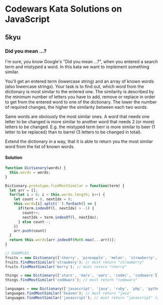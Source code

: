 # Codewars Kata Solutions on JavaScript

## 5kyu

### Did you mean ...?

I'm sure, you know Google's "Did you mean ...?", when you entered a search term and mistyped a word. In this kata we want to implement something similar.

You'll get an entered term (lowercase string) and an array of known words (also lowercase strings). Your task is to find out, which word from the dictionary is most similar to the entered one. The similarity is described by the minimum number of letters you have to add, remove or replace in order to get from the entered word to one of the dictionary. The lower the number of required changes, the higher the similarity between each two words.

Same words are obviously the most similar ones. A word that needs one letter to be changed is more similar to another word that needs 2 (or more) letters to be changed. E.g. the mistyped term berr is more similar to beer (1 letter to be replaced) than to barrel (3 letters to be changed in total).

Extend the dictionary in a way, that it is able to return you the most similar word from the list of known words.

#### Solution

```js
function Dictionary(words) {
  this.words = words;
}

Dictionary.prototype.findMostSimilar = function(term) {
  let arr = [];
  for(let i = 0; i < this.words.length; i++) {
    let count = 0, nextIdx = 0;
    this.words[i].split('').forEach(l => {
      if(term.indexOf(l, nextIdx) > -1) {
        count++;
        nextIdx = term.indexOf(l, nextIdx);
      } else count--;
    })
    arr.push(count)
  }
  return this.words[arr.indexOf(Math.max(...arr))];
}

// EXAMPLES
fruits = new Dictionary(['cherry', 'pineapple', 'melon', 'strawberry', 'raspberry']);
fruits.findMostSimilar('strawbery'); // must return "strawberry"
fruits.findMostSimilar('berry'); // must return "cherry"

things = new Dictionary(['stars', 'mars', 'wars', 'codec', 'codewars']);
things.findMostSimilar('coddwars'); // must return "codewars"

languages = new Dictionary(['javascript', 'java', 'ruby', 'php', 'python', 'coffeescript']);
languages.findMostSimilar('heaven'); // must return "java"
languages.findMostSimilar('javascript'); // must return "javascript" (same words are obviously the most similar ones)
```